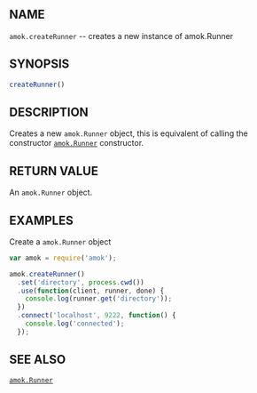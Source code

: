 ## NAME

`amok.createRunner` -- creates a new instance of amok.Runner

## SYNOPSIS

```js
createRunner()
```

## DESCRIPTION

Creates a new `amok.Runner` object, this is equivalent of calling the
constructor [`amok.Runner`](doc/api/Runner.md) constructor.

## RETURN VALUE

An `amok.Runner` object.

## EXAMPLES

Create a `amok.Runner` object

```js
var amok = require('amok');

amok.createRunner()
  .set('directory', process.cwd())
  .use(function(client, runner, done) {
    console.log(runner.get('directory'));
  })
  .connect('localhost', 9222, function() {
    console.log('connected');
  });
```

## SEE ALSO

[`amok.Runner`](doc/api/Runner.md)
